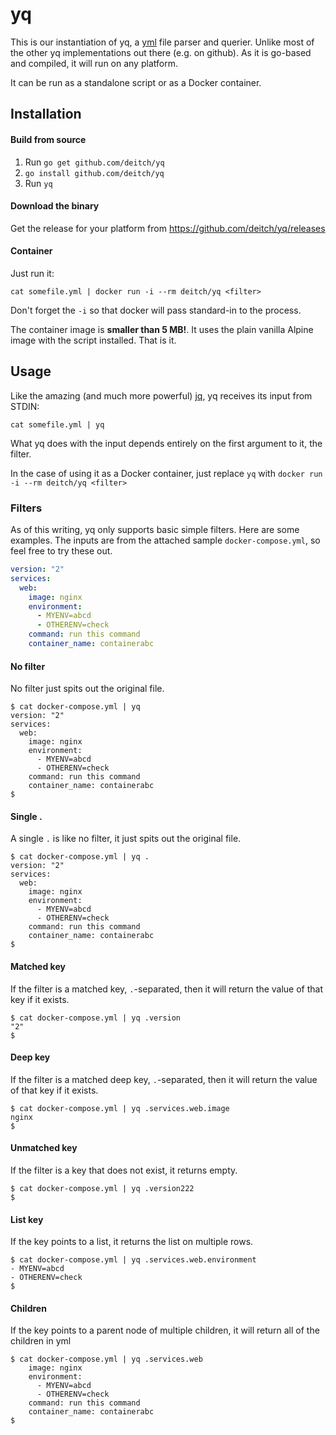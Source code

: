 # yq

This is our instantiation of yq, a [yml](yaml.org) file parser and querier. Unlike most of the other yq implementations out there (e.g. on github). As it is go-based and compiled, it will run on any platform.

It can be run as a standalone script or as a Docker container.

## Installation

#### Build from source

1. Run `go get github.com/deitch/yq`
2. `go install github.com/deitch/yq`
3. Run `yq`

#### Download the binary

Get the release for your platform from https://github.com/deitch/yq/releases

#### Container
Just run it:

````
cat somefile.yml | docker run -i --rm deitch/yq <filter>
````

Don't forget the `-i` so that docker will pass standard-in to the process.

The container image is **smaller than 5 MB!**. It uses the plain vanilla Alpine image with the script installed. That is it.


## Usage
Like the amazing (and much more powerful) [jq](https://stedolan.github.io/jq), yq receives its input from STDIN:

````
cat somefile.yml | yq
````

What yq does with the input depends entirely on the first argument to it, the filter.

In the case of using it as a Docker container, just replace `yq` with `docker run -i --rm deitch/yq <filter>`

### Filters
As of this writing, yq only supports basic simple filters. Here are some examples. The inputs are from the attached sample `docker-compose.yml`, so feel free to try these out.

````yml
version: "2"
services:
  web:
    image: nginx
    environment:
      - MYENV=abcd
      - OTHERENV=check
    command: run this command
    container_name: containerabc
````

#### No filter
No filter just spits out the original file.

````
$ cat docker-compose.yml | yq
version: "2"
services:
  web:
    image: nginx
    environment:
      - MYENV=abcd
      - OTHERENV=check
    command: run this command
    container_name: containerabc
$
````

#### Single .
A single `.` is like no filter, it just spits out the original file.

````
$ cat docker-compose.yml | yq .
version: "2"
services:
  web:
    image: nginx
    environment:
      - MYENV=abcd
      - OTHERENV=check
    command: run this command
    container_name: containerabc
$
````


#### Matched key
If the filter is a matched key, `.`-separated, then it will return the value of that key if it exists.

````
$ cat docker-compose.yml | yq .version
"2"
$
````

#### Deep key
If the filter is a matched deep key, `.`-separated, then it will return the value of that key if it exists.

````
$ cat docker-compose.yml | yq .services.web.image
nginx
$
````

#### Unmatched key
If the filter is a key that does not exist, it returns empty.

````
$ cat docker-compose.yml | yq .version222
$
````

#### List key
If the key points to a list, it returns the list on multiple rows.

````
$ cat docker-compose.yml | yq .services.web.environment
- MYENV=abcd
- OTHERENV=check
$
````


#### Children
If the key points to a parent node of multiple children, it will return all of the children in yml

````
$ cat docker-compose.yml | yq .services.web
    image: nginx
    environment:
      - MYENV=abcd
      - OTHERENV=check
    command: run this command
    container_name: containerabc
$
````

